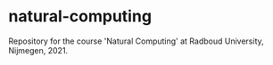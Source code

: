 # natural-computing
Repository for the course 'Natural Computing' at Radboud University, Nijmegen, 2021.
